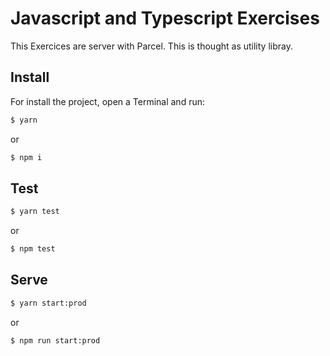 # Javascript and Typescript Exercises

This Exercices are server with Parcel. This is thought as utility libray.

## Install

For install the project, open a Terminal and run:

```bash
$ yarn
```

or

```bash
$ npm i
```

## Test

```bash
$ yarn test
```

or

```bash
$ npm test
```

## Serve

```bash
$ yarn start:prod
```

or

```bash
$ npm run start:prod
```
